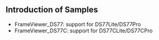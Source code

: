 ## Introduction of  Samples

- FrameViewer_DS77: support for DS77Lite/DS77Pro
- FrameViewer_DS77C: support for DS77CLite/DS77CPro

